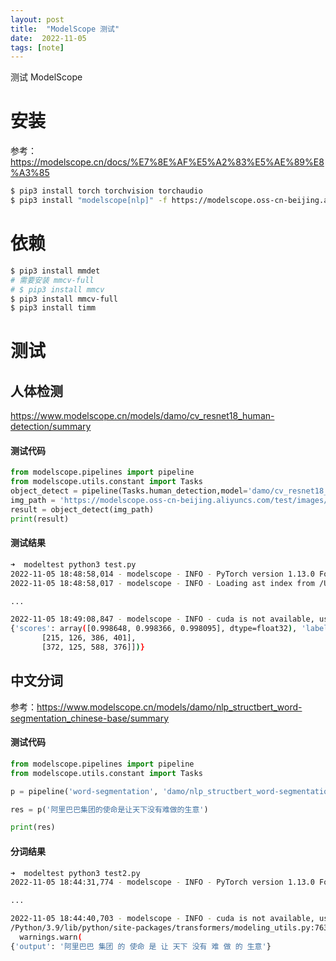```yaml
---
layout: post
title:  "ModelScope 测试"
date:  2022-11-05
tags: [note]
---
```


  测试 ModelScope

# 安装

参考：https://modelscope.cn/docs/%E7%8E%AF%E5%A2%83%E5%AE%89%E8%A3%85

```sh
$ pip3 install torch torchvision torchaudio
$ pip3 install "modelscope[nlp]" -f https://modelscope.oss-cn-beijing.aliyuncs.com/releases/repo.html
```

# 依赖

```sh
$ pip3 install mmdet
# 需要安装 mmcv-full
# $ pip3 install mmcv
$ pip3 install mmcv-full
$ pip3 install timm
```

# 测试

## 人体检测

https://www.modelscope.cn/models/damo/cv_resnet18_human-detection/summary


#### 测试代码


```python
from modelscope.pipelines import pipeline
from modelscope.utils.constant import Tasks
object_detect = pipeline(Tasks.human_detection,model='damo/cv_resnet18_human-detection')
img_path = 'https://modelscope.oss-cn-beijing.aliyuncs.com/test/images/image_detection.jpg'
result = object_detect(img_path)
print(result)
```

#### 测试结果

```sh
➜  modeltest python3 test.py
2022-11-05 18:48:58,014 - modelscope - INFO - PyTorch version 1.13.0 Found.
2022-11-05 18:48:58,017 - modelscope - INFO - Loading ast index from /Users/zhoukeke/.cache/modelscope/ast_indexer

...

2022-11-05 18:49:08,847 - modelscope - INFO - cuda is not available, using cpu instead.
{'scores': array([0.998648, 0.998366, 0.998095], dtype=float32), 'labels': ['person', 'person', 'person'], 'boxes': array([[ 45, 132, 228, 414],
       [215, 126, 386, 401],
       [372, 125, 588, 376]])}
```


## 中文分词

参考：https://www.modelscope.cn/models/damo/nlp_structbert_word-segmentation_chinese-base/summary

#### 测试代码


```python
from modelscope.pipelines import pipeline
from modelscope.utils.constant import Tasks

p = pipeline('word-segmentation', 'damo/nlp_structbert_word-segmentation_chinese-base')

res = p('阿里巴巴集团的使命是让天下没有难做的生意')

print(res)
```

#### 分词结果

```sh
➜  modeltest python3 test2.py
2022-11-05 18:44:31,774 - modelscope - INFO - PyTorch version 1.13.0 Found.

...

2022-11-05 18:44:40,703 - modelscope - INFO - cuda is not available, using cpu instead.
/Python/3.9/lib/python/site-packages/transformers/modeling_utils.py:763: FutureWarning: The `device` argument is deprecated and will be removed in v5 of Transformers.
  warnings.warn(
{'output': '阿里巴巴 集团 的 使命 是 让 天下 没有 难 做 的 生意'}
```